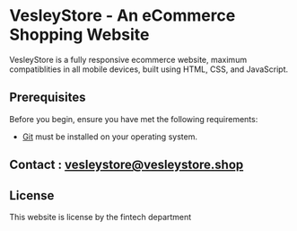# VesleyStore - An eCommerce Shopping Website


VesleyStore is a fully responsive ecommerce website, maximum compatiblities in all mobile devices, built using HTML, CSS, and JavaScript.

## Prerequisites

Before you begin, ensure you have met the following requirements:

* [Git](https://git-scm.com/downloads "Download Git") must be installed on your operating system.


## Contact : vesleystore@vesleystore.shop


## License

This website  is license by the fintech department
